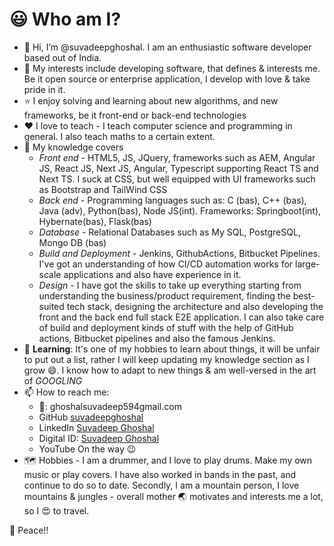 # 😃 Who am I?

- 👋 Hi, I’m @suvadeepghoshal. I am an enthusiastic software developer based out of India.
- 👀 My interests include developing software, that defines & interests me. Be it open source or enterprise application, I develop with love & take pride in it.
- ⭐ I enjoy solving and learning about new algorithms, and new frameworks, be it front-end or back-end technologies
- ❤️ I love to teach - I teach computer science and programming in general. I also teach maths to a certain extent.
- 🌳 My knowledge covers
  - *Front end* - HTML5, JS, JQuery, frameworks such as AEM, Angular JS, React JS, Next JS, Angular, Typescript supporting React TS and Next TS. I suck at CSS, but well equipped with UI frameworks such as Bootstrap and TailWind CSS
  - *Back end* - Programming languages such as: C (bas), C++ (bas), Java (adv), Python(bas), Node JS(int). Frameworks: Springboot(int), Hybernate(bas), Flask(bas)
  - *Database* - Relational Databases such as My SQL, PostgreSQL, Mongo DB (bas)
  - *Build and Deployment* - Jenkins, GithubActions, Bitbucket Pipelines. I've got an understanding of how CI/CD automation works for large-scale applications and also have experience in it.
  - *Design* - I have got the skills to take up everything starting from understanding the business/product requirement, finding the best-suited tech stack, designing the architecture and also developing the front and the back end full stack E2E application. I can also take care of build and deployment kinds of stuff with the help of GitHub actions, Bitbucket pipelines and also the famous Jenkins. 
- 📝 **Learning**: It's one of my hobbies to learn about things, it will be unfair to put out a list, rather I will keep updating my knowledge section as I grow 😄. I know how to adapt to new things & am well-versed in the art of *GOOGLING*
- 📫 How to reach me:
  - 📧: ghoshalsuvadeep594gmail.com
  - GitHub [suvadeepghoshal](https://github.com/suvadeepghoshal)
  - LinkedIn [Suvadeep Ghoshal](https://www.linkedin.com/in/suvadeep-ghoshal-778426197/)
  - Digital ID: [Suvadeep Ghoshal](https://suvadeepghoshal-id.vercel.app)
  - YouTube On the way 😉
- 🗺️ Hobbies - I am a drummer, and I love to play drums. Make my own music or play covers. I have also worked in bands in the past, and continue to do so to date. Secondly, I am a mountain person, I love mountains & jungles - overall mother 🌏 motivates and interests me a lot, so I 😍 to travel.

🤞 Peace!!
